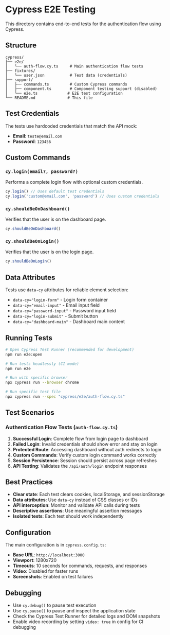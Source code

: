 # Cypress E2E Testing

This directory contains end-to-end tests for the authentication flow using Cypress.

## Structure

```
cypress/
├── e2e/
│   └── auth-flow.cy.ts     # Main authentication flow tests
├── fixtures/
│   └── user.json           # Test data (credentials)
├── support/
│   ├── commands.ts         # Custom Cypress commands
│   ├── component.ts        # Component testing support (disabled)
│   └── e2e.ts             # E2E test configuration
└── README.md              # This file
```

## Test Credentials

The tests use hardcoded credentials that match the API mock:
- **Email**: `teste@email.com`
- **Password**: `123456`

## Custom Commands

### `cy.login(email?, password?)`
Performs a complete login flow with optional custom credentials.

```typescript
cy.login() // Uses default test credentials
cy.login('custom@email.com', 'password') // Uses custom credentials
```

### `cy.shouldBeOnDashboard()`
Verifies that the user is on the dashboard page.

```typescript
cy.shouldBeOnDashboard()
```

### `cy.shouldBeOnLogin()`
Verifies that the user is on the login page.

```typescript
cy.shouldBeOnLogin()
```

## Data Attributes

Tests use `data-cy` attributes for reliable element selection:

- `data-cy="login-form"` - Login form container
- `data-cy="email-input"` - Email input field
- `data-cy="password-input"` - Password input field
- `data-cy="login-submit"` - Submit button
- `data-cy="dashboard-main"` - Dashboard main content

## Running Tests

```bash
# Open Cypress Test Runner (recommended for development)
npm run e2e:open

# Run tests headlessly (CI mode)
npm run e2e

# Run with specific browser
npx cypress run --browser chrome

# Run specific test file
npx cypress run --spec "cypress/e2e/auth-flow.cy.ts"
```

## Test Scenarios

### Authentication Flow Tests (`auth-flow.cy.ts`)

1. **Successful Login**: Complete flow from login page to dashboard
2. **Failed Login**: Invalid credentials should show error and stay on login
3. **Protected Route**: Accessing dashboard without auth redirects to login
4. **Custom Commands**: Verify custom login command works correctly
5. **Session Persistence**: Session should persist across page refreshes
6. **API Testing**: Validates the `/api/auth/login` endpoint responses

## Best Practices

- **Clear state**: Each test clears cookies, localStorage, and sessionStorage
- **Data attributes**: Use `data-cy` instead of CSS classes or IDs
- **API interception**: Monitor and validate API calls during tests
- **Descriptive assertions**: Use meaningful assertion messages
- **Isolated tests**: Each test should work independently

## Configuration

The main configuration is in `cypress.config.ts`:

- **Base URL**: `http://localhost:3000`
- **Viewport**: 1280x720
- **Timeouts**: 10 seconds for commands, requests, and responses
- **Video**: Disabled for faster runs
- **Screenshots**: Enabled on test failures

## Debugging

- Use `cy.debug()` to pause test execution
- Use `cy.pause()` to pause and inspect the application state
- Check the Cypress Test Runner for detailed logs and DOM snapshots
- Enable video recording by setting `video: true` in config for CI debugging